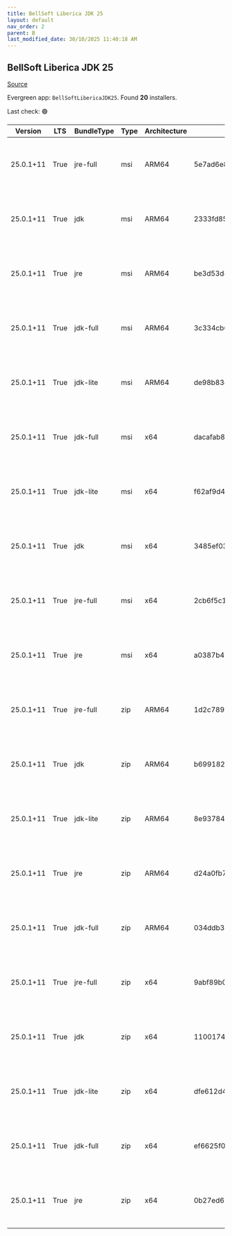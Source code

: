 ```yaml
---
title: BellSoft Liberica JDK 25
layout: default
nav_order: 2
parent: B
last_modified_date: 30/10/2025 11:40:18 AM
---
```


## BellSoft Liberica JDK 25

[Source](https://bell-sw.com/libericajdk/)

Evergreen app: `BellSoftLibericaJDK25`. Found **20** installers.

Last check: 🟢

| Version   | LTS  | BundleType | Type | Architecture | Sha1                                     | Size      | URI                                                                                                                                                                                                                              |
| --------- | ---- | ---------- | ---- | ------------ | ---------------------------------------- | --------- | -------------------------------------------------------------------------------------------------------------------------------------------------------------------------------------------------------------------------------- |
| 25.0.1+11 | True | jre-full   | msi  | ARM64        | 5e7ad6e84a47d45413e69d3f00978cc88efa4237 | 49364992  | [https://github.com/bell-sw/Liberica/releases/download/25.0.1+11/bellsoft-jre25.0.1+11-windows-aarch64-full.msi](https://github.com/bell-sw/Liberica/releases/download/25.0.1+11/bellsoft-jre25.0.1+11-windows-aarch64-full.msi) |
| 25.0.1+11 | True | jdk        | msi  | ARM64        | 2333fd85dd8b0265e9eba2216a5df6af72c42dc9 | 204451840 | [https://github.com/bell-sw/Liberica/releases/download/25.0.1+11/bellsoft-jdk25.0.1+11-windows-aarch64.msi](https://github.com/bell-sw/Liberica/releases/download/25.0.1+11/bellsoft-jdk25.0.1+11-windows-aarch64.msi)           |
| 25.0.1+11 | True | jre        | msi  | ARM64        | be3d53d8aa47d9c78884c66e8108d4f6df958786 | 43864064  | [https://github.com/bell-sw/Liberica/releases/download/25.0.1+11/bellsoft-jre25.0.1+11-windows-aarch64.msi](https://github.com/bell-sw/Liberica/releases/download/25.0.1+11/bellsoft-jre25.0.1+11-windows-aarch64.msi)           |
| 25.0.1+11 | True | jdk-full   | msi  | ARM64        | 3c334cb6ef20401aac4eadb1b60d1d61d04fae0f | 229298176 | [https://github.com/bell-sw/Liberica/releases/download/25.0.1+11/bellsoft-jdk25.0.1+11-windows-aarch64-full.msi](https://github.com/bell-sw/Liberica/releases/download/25.0.1+11/bellsoft-jdk25.0.1+11-windows-aarch64-full.msi) |
| 25.0.1+11 | True | jdk-lite   | msi  | ARM64        | de98b83d51891fc66669fe0507e767052177bd31 | 80973824  | [https://github.com/bell-sw/Liberica/releases/download/25.0.1+11/bellsoft-jdk25.0.1+11-windows-aarch64-lite.msi](https://github.com/bell-sw/Liberica/releases/download/25.0.1+11/bellsoft-jdk25.0.1+11-windows-aarch64-lite.msi) |
| 25.0.1+11 | True | jdk-full   | msi  | x64          | dacafab8b8e7e5a624e878c2ab6e2b2238f01d9c | 341790720 | [https://github.com/bell-sw/Liberica/releases/download/25.0.1+11/bellsoft-jdk25.0.1+11-windows-amd64-full.msi](https://github.com/bell-sw/Liberica/releases/download/25.0.1+11/bellsoft-jdk25.0.1+11-windows-amd64-full.msi)     |
| 25.0.1+11 | True | jdk-lite   | msi  | x64          | f62af9d446d7a6145178830098b098db7338eb04 | 83636224  | [https://github.com/bell-sw/Liberica/releases/download/25.0.1+11/bellsoft-jdk25.0.1+11-windows-amd64-lite.msi](https://github.com/bell-sw/Liberica/releases/download/25.0.1+11/bellsoft-jdk25.0.1+11-windows-amd64-lite.msi)     |
| 25.0.1+11 | True | jdk        | msi  | x64          | 3485ef03cce79825764dddafb8d36a6048699754 | 246362112 | [https://github.com/bell-sw/Liberica/releases/download/25.0.1+11/bellsoft-jdk25.0.1+11-windows-amd64.msi](https://github.com/bell-sw/Liberica/releases/download/25.0.1+11/bellsoft-jdk25.0.1+11-windows-amd64.msi)               |
| 25.0.1+11 | True | jre-full   | msi  | x64          | 2cb6f5c1169ca4a43fdf69eaacc7e41567a9192e | 119177216 | [https://github.com/bell-sw/Liberica/releases/download/25.0.1+11/bellsoft-jre25.0.1+11-windows-amd64-full.msi](https://github.com/bell-sw/Liberica/releases/download/25.0.1+11/bellsoft-jre25.0.1+11-windows-amd64-full.msi)     |
| 25.0.1+11 | True | jre        | msi  | x64          | a0387b44d20c65e4dadbf4bd6dbf4754e43596a6 | 78176256  | [https://github.com/bell-sw/Liberica/releases/download/25.0.1+11/bellsoft-jre25.0.1+11-windows-amd64.msi](https://github.com/bell-sw/Liberica/releases/download/25.0.1+11/bellsoft-jre25.0.1+11-windows-amd64.msi)               |
| 25.0.1+11 | True | jre-full   | zip  | ARM64        | 1d2c789cdfb466d88ff9140e460747ad4998adb1 | 48590725  | [https://github.com/bell-sw/Liberica/releases/download/25.0.1+11/bellsoft-jre25.0.1+11-windows-aarch64-full.zip](https://github.com/bell-sw/Liberica/releases/download/25.0.1+11/bellsoft-jre25.0.1+11-windows-aarch64-full.zip) |
| 25.0.1+11 | True | jdk        | zip  | ARM64        | b6991820064266dad01b9d21bee787480a25d22c | 206535896 | [https://github.com/bell-sw/Liberica/releases/download/25.0.1+11/bellsoft-jdk25.0.1+11-windows-aarch64.zip](https://github.com/bell-sw/Liberica/releases/download/25.0.1+11/bellsoft-jdk25.0.1+11-windows-aarch64.zip)           |
| 25.0.1+11 | True | jdk-lite   | zip  | ARM64        | 8e9378438f3d8963e5f6008941c6990954c817d4 | 79941526  | [https://github.com/bell-sw/Liberica/releases/download/25.0.1+11/bellsoft-jdk25.0.1+11-windows-aarch64-lite.zip](https://github.com/bell-sw/Liberica/releases/download/25.0.1+11/bellsoft-jdk25.0.1+11-windows-aarch64-lite.zip) |
| 25.0.1+11 | True | jre        | zip  | ARM64        | d24a0fb74e070e933a9b7850e85bbebfdb90ef88 | 43064843  | [https://github.com/bell-sw/Liberica/releases/download/25.0.1+11/bellsoft-jre25.0.1+11-windows-aarch64.zip](https://github.com/bell-sw/Liberica/releases/download/25.0.1+11/bellsoft-jre25.0.1+11-windows-aarch64.zip)           |
| 25.0.1+11 | True | jdk-full   | zip  | ARM64        | 034ddb3ef9978690dcf077c1d0ea8aec0dcc45a5 | 231816698 | [https://github.com/bell-sw/Liberica/releases/download/25.0.1+11/bellsoft-jdk25.0.1+11-windows-aarch64-full.zip](https://github.com/bell-sw/Liberica/releases/download/25.0.1+11/bellsoft-jdk25.0.1+11-windows-aarch64-full.zip) |
| 25.0.1+11 | True | jre-full   | zip  | x64          | 9abf89b0c65f9b0a5d1b893730a08285764febe4 | 118973801 | [https://github.com/bell-sw/Liberica/releases/download/25.0.1+11/bellsoft-jre25.0.1+11-windows-amd64-full.zip](https://github.com/bell-sw/Liberica/releases/download/25.0.1+11/bellsoft-jre25.0.1+11-windows-amd64-full.zip)     |
| 25.0.1+11 | True | jdk        | zip  | x64          | 1100174472a6bee37d73b20a603ad834a8f8768c | 248885419 | [https://github.com/bell-sw/Liberica/releases/download/25.0.1+11/bellsoft-jdk25.0.1+11-windows-amd64.zip](https://github.com/bell-sw/Liberica/releases/download/25.0.1+11/bellsoft-jdk25.0.1+11-windows-amd64.zip)               |
| 25.0.1+11 | True | jdk-lite   | zip  | x64          | dfe612d4a4a64f86914792504d16e2d4a5dc72ef | 82646941  | [https://github.com/bell-sw/Liberica/releases/download/25.0.1+11/bellsoft-jdk25.0.1+11-windows-amd64-lite.zip](https://github.com/bell-sw/Liberica/releases/download/25.0.1+11/bellsoft-jdk25.0.1+11-windows-amd64-lite.zip)     |
| 25.0.1+11 | True | jdk-full   | zip  | x64          | ef6625f09340c69d8c98791469976b03a80ec22c | 344872995 | [https://github.com/bell-sw/Liberica/releases/download/25.0.1+11/bellsoft-jdk25.0.1+11-windows-amd64-full.zip](https://github.com/bell-sw/Liberica/releases/download/25.0.1+11/bellsoft-jdk25.0.1+11-windows-amd64-full.zip)     |
| 25.0.1+11 | True | jre        | zip  | x64          | 0b27ed60a861b621d25494866ed75354d1195f8b | 77785969  | [https://github.com/bell-sw/Liberica/releases/download/25.0.1+11/bellsoft-jre25.0.1+11-windows-amd64.zip](https://github.com/bell-sw/Liberica/releases/download/25.0.1+11/bellsoft-jre25.0.1+11-windows-amd64.zip)               |
